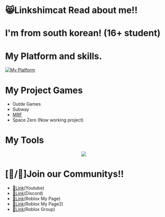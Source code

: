 # 😸Linkshimcat Read about me!!
# I'm from south korean! (16+ student)

# My Platform and skills.
[![My Platform](https://skillicons.dev/icons?i=github,discord,notion,windows,haxeflixel,robloxstudio,py,cpp)](https://skillicons.dev)

# My Project Games
 - Outde Games
 - Subway
 - [MRF](https://www.roblox.com/ko/games/18905683025/MRF-Project2)
 - Space Zero (Now working project)

  # My Tools
  <p align="center">
  <a href="https://www.roblox.com/ko/communities/34357059/SL-Q-Studios#!/about">
    <img src="https://skillicons.dev/icons?i=vscode,robloxstudio" />
  </a>
</p>

# [🔗/🔧]Join our Communitys!!
- [🔗Link](https://www.youtube.com/@Linkshimcat)(Youtube)
- [🔗Link](https://discord.gg/3zutjxy5f8)(Discord)
- [🔗Link](https://www.roblox.com/ko/users/7979132682/profile)(Roblox My Page)
- [🔗Link](https://www.roblox.com/ko/users/4343007740/profile)(Roblox My Page2)
- [🔗Link](https://www.roblox.com/ko/communities/34357059/SL-Q-Studios#!/about)(Roblox Group)
